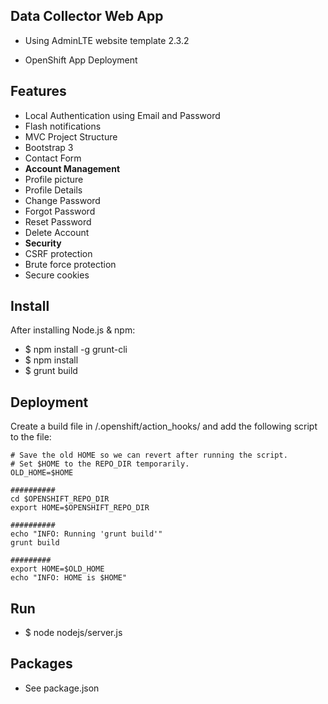 Data Collector Web App
----------------------------------

 - Using AdminLTE website template 2.3.2

 - OpenShift App Deployment

Features
--------

- Local Authentication using Email and Password
- Flash notifications
- MVC Project Structure
- Bootstrap 3
- Contact Form
- **Account Management**
 - Profile picture
 - Profile Details
 - Change Password
 - Forgot Password
 - Reset Password
 - Delete Account
- **Security**
 - CSRF protection
 - Brute force protection
 - Secure cookies

Install
-------
After installing Node.js & npm:
- $ npm install -g grunt-cli
- $ npm install
- $ grunt build

Deployment
-------
Create a build file in <your git repo>/.openshift/action_hooks/ and add the following script to the file:

```
# Save the old HOME so we can revert after running the script.
# Set $HOME to the REPO_DIR temporarily.
OLD_HOME=$HOME

##########
cd $OPENSHIFT_REPO_DIR
export HOME=$OPENSHIFT_REPO_DIR

##########
echo "INFO: Running 'grunt build'"
grunt build

#########
export HOME=$OLD_HOME
echo "INFO: HOME is $HOME"
```

Run
-------
- $ node nodejs/server.js

Packages
--------
- See package.json
